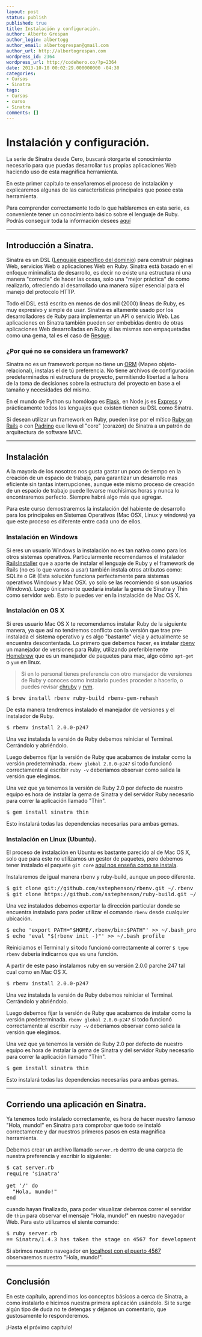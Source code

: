 ```yaml
---
layout: post
status: publish
published: true
title: Instalación y configuración.
author: Alberto Grespan
author_login: albertogg
author_email: albertogrespan@gmail.com
author_url: http://albertogrespan.com
wordpress_id: 2364
wordpress_url: http://codehero.co/?p=2364
date: 2013-10-10 00:02:29.000000000 -04:30
categories:
- Cursos
- Sinatra
tags:
- Cursos
- curso
- Sinatra
comments: []
---
```

<h1>Instalación y configuración.</h1>

<p>La serie de Sinatra desde Cero, buscará otorgarte el conocimiento necesario para que puedas desarrollar tus propias aplicaciones Web haciendo uso de esta magnifica herramienta.</p>

<p>En este primer capítulo te enseñaremos el proceso de instalación y explicaremos algunas de las características principales que posee esta herramienta.</p>

<p>Para comprender correctamente todo lo que hablaremos en esta serie, es conveniente tener un conocimiento básico sobre el lenguaje de Ruby. Podrás conseguir toda la información desees <a href="http://codehero.co/category/tutoriales/ruby/">aquí</a></p>

<hr />

<h2>Introducción a Sinatra.</h2>

<p>Sinatra es un DSL (<a href="http://es.wikipedia.org/wiki/Lenguaje_espec%C3%ADfico_del_dominio">Lenguaje específico del dominio</a>) para construir páginas Web, servicios Web o aplicaciones Web en Ruby. Sinatra está basado en el enfoque minimalista de desarrollo, es decir no existe una estructura ni una manera "correcta" de hacer las cosas, solo una "mejor práctica" de como realizarlo, ofreciendo al desarrollado una manera súper esencial para el manejo del protocolo HTTP.</p>

<p>Todo el DSL está escrito en menos de dos mil (2000) lineas de Ruby, es muy expresivo y simple de usar. Sinatra es altamente usado por los desarrolladores de Ruby para implementar un API o servicio Web. Las aplicaciones en Sinatra también pueden ser embebidas dentro de otras aplicaciones Web desarrolladas en Ruby si las mismas son empaquetadas como una gema, tal es el caso de <a href="https://github.com/resque/resque">Resque</a>.</p>

<h3>¿Por qué no se considera un framework?</h3>

<p>Sinatra no es un framework porque no tiene un <a href="http://es.wikipedia.org/wiki/Mapeo_objeto-relacional">ORM</a> (Mapeo objeto-relacional), instalas el de tú preferencia. No tiene archivos de configuración predeterminados ni estructura de proyecto, permitiendo libertad a la hora de la toma de decisiones sobre la estructura del proyecto en base a el tamaño y necesidades del mismo.</p>

<p>En el mundo de Python su homólogo es <a href="http://flask.pocoo.org/">Flask</a>, en Node.js es <a href="http://codehero.co/series/node-y-express/">Express</a> y prácticamente todos los lenguajes que existen tienen su DSL como Sinatra.</p>

<p>Si desean utilizar un framework en Ruby, pueden irse por el mítico <a href="http://codehero.co/series/ruby-on-rails-desde-cero/">Ruby on Rails</a> o con <a href="http://www.padrinorb.com/">Padrino</a> que lleva el "core" (corazón) de Sinatra a un patrón de arquitectura de software MVC.</p>

<hr />

<h2>Instalación</h2>

<p>A la mayoría de los nosotros nos gusta gastar un poco de tiempo en la creación de un espacio de trabajo, para garantizar un desarrollo mas eficiente sin tantas interrupciones, aunque este mismo proceso de creación de un espacio de trabajo puede llevarse muchísimas horas y nunca lo encontraremos perfecto. Siempre habrá algo más que agregar.</p>

<p>Para este curso demostraremos la instalación del habiente de desarrollo para los principales en Sistemas Operativos (Mac OSX, Linux y windows) ya que este proceso es diferente entre cada uno de ellos.</p>

<h3>Instalación en Windows</h3>

<p>Si eres un usuario Windows la instalación no es tan nativa como para los otros sistemas operativos. Particularmente recomendamos el instalador <a href="http://railsinstaller.org/en">RailsInstaller</a> que a aparte de instalar el lenguaje de Ruby y el framework de Rails (no es lo que vamos a usar) también instala otros atributos como: SQLite o Git (Esta solución funciona perfectamente para sistemas operativos Windows y Mac OSX. yo solo se las recomiendo si son usuarios Windows). Luego únicamente quedaría instalar la gema de Sinatra y Thin como servidor web. Esto lo puedes ver en la instalación de Mac OS X.</p>

<h3>Instalación en OS X</h3>

<p>Si eres usuario Mac OS X te recomendamos instalar Ruby de la siguiente manera, ya que así no tendremos conflicto con la versión que trae pre-instalada el sistema operativo y es algo "bastante" vieja y actualmente se encuentra descontentada. Lo primero que debemos hacer, es instalar <a href="https://github.com/sstephenson/rbenv">rbenv</a> un manejador de versiones para Ruby, utilizando preferiblemente <a href="http://brew.sh/index_es.html">Homebrew</a> que es un manejador de paquetes para mac, algo cómo <code>apt-get</code> o <code>yum</code> en linux.</p>

<blockquote>
  <p>Si en lo personal tienes preferencia con otro manejador de versiones de Ruby y conoces como instalarlo puedes proceder a hacerlo, o puedes revisar <a href="https://github.com/postmodern/chruby">chruby</a> y <a href="https://rvm.io/">rvm</a>.</p>
</blockquote>

<pre>$ brew install rbenv ruby-build rbenv-gem-rehash
</pre>

<p>De esta manera tendremos instalado el manejador de versiones y el instalador de Ruby.</p>

<pre>$ rbenv install 2.0.0-p247</pre>

<p>Una vez instalada la versión de Ruby debemos reiniciar el Terminal. Cerrándolo y abriéndolo.</p>

<p>Luego debemos fijar la versión de Ruby que acabamos de instalar como la versión predeterminada. <code>rbenv global 2.0.0-p247</code> si todo funcionó correctamente al escribir <code>ruby -v</code> deberíamos observar como salida la versión que elegimos.</p>

<p>Una vez que ya tenemos la versión de Ruby 2.0 por defecto de nuestro equipo es hora de instalar la gema de Sinatra y del servidor Ruby necesario para correr la aplicación llamado "Thin".</p>

<pre>$ gem install sinatra thin</pre>

<p>Esto instalará todas las dependencias necesarias para ambas gemas.</p>

<h3>Instalación en Linux (Ubuntu).</h3>

<p>El proceso de instalación en Ubuntu es bastante parecido al de Mac OS X, solo que para este no utilizamos un gestor de paquetes, pero debemos tener instalado el paquete <code>git core</code> <a href="http://codehero.co/git-desde-cero-instalacion-configuracion-y-comandos-basicos/">aquí nos enseña como se instala</a>.</p>

<p>Instalaremos de igual manera rbenv y ruby-build, aunque un poco diferente.</p>

<pre>$ git clone git://github.com/sstephenson/rbenv.git ~/.rbenv
$ git clone https://github.com/sstephenson/ruby-build.git ~/.rbenv/plugins/ruby-build
</pre>

<p>Una vez instalados debemos exportar la dirección particular donde se encuentra instalado para poder utilizar el comando <code>rbenv</code> desde cualquier ubicación.</p>

<pre>$ echo 'export PATH="$HOME/.rbenv/bin:$PATH"' >> ~/.bash_profile
$ echo 'eval "$(rbenv init -)"' >> ~/.bash_profile
</pre>

<p>Reiniciamos el Terminal y si todo funcionó correctamente al correr <code>$ type rbenv</code> debería indicarnos que es una función.</p>

<p>A partir de este paso instalamos ruby en su versión 2.0.0 parche 247 tal cual como en Mac OS X.</p>

<pre>$ rbenv install 2.0.0-p247</pre>

<p>Una vez instalada la versión de Ruby debemos reiniciar el Terminal. Cerrándolo y abriéndolo.</p>

<p>Luego debemos fijar la versión de Ruby que acabamos de instalar como la versión predeterminada. <code>rbenv global 2.0.0-p247</code> si todo funcionó correctamente al escribir <code>ruby -v</code> deberíamos observar como salida la versión que elegimos.</p>

<p>Una vez que ya tenemos la versión de Ruby 2.0 por defecto de nuestro equipo es hora de instalar la gema de Sinatra y del servidor Ruby necesario para correr la aplicación llamado "Thin".</p>

<pre>$ gem install sinatra thin</pre>

<p>Esto instalará todas las dependencias necesarias para ambas gemas.</p>

<hr />

<h2>Corriendo una aplicación en Sinatra.</h2>

<p>Ya tenemos todo instalado correctamente, es hora de hacer nuestro famoso "Hola, mundo!" en Sinatra para comprobar que todo se instaló correctamente y dar nuestros primeros pasos en esta magnifica herramienta.</p>

<p>Debemos crear un archivo llamado <code>server.rb</code> dentro de una carpeta de nuestra preferencia y escribir lo siguiente:</p>

<pre>$ cat server.rb
require 'sinatra'

get '/' do
  "Hola, mundo!"
end
</pre>

<p>cuando hayan finalizado, para poder visualizar debemos correr el servidor de <code>thin</code> para observar el mensaje "Hola, mundo!" en nuestro navegador Web. Para esto utilizamos el siente comando:</p>

<pre>$ ruby server.rb
== Sinatra/1.4.3 has taken the stage on 4567 for development with backup from Thin
</pre>

<p>Si abrimos nuestro navegador en <a href="http://localhost:4567">localhost con el puerto 4567</a> observaremos nuestro "Hola, mundo!".</p>

<hr />

<h2>Conclusión</h2>

<p>En este capítulo, aprendimos los conceptos básicos a cerca de Sinatra, a como instalarlo e hicimos nuestra primera aplicación usándolo. Si te surge algún tipo de duda no te detengas y déjanos un comentario, que gustosamente lo responderemos.</p>

<p>¡Hasta el próximo capítulo!</p>
